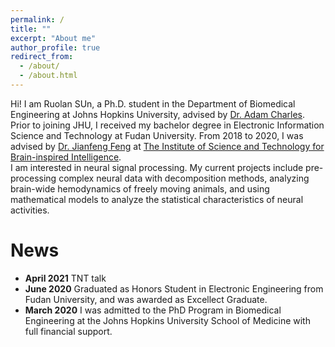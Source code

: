 ```yaml
---
permalink: /
title: ""
excerpt: "About me"
author_profile: true
redirect_from: 
  - /about/
  - /about.html
---
```


Hi! I am Ruolan SUn, a Ph.D. student in the Department of Biomedical Engineering at Johns Hopkins University, advised by [Dr. Adam Charles](https://www.bme.jhu.edu/ascharles/).  
Prior to joining JHU, I received my bachelor degree in Electronic Information Science and Technology at Fudan University. From 2018 to 2020, I was advised by [Dr. Jianfeng Feng](https://www.dcs.warwick.ac.uk/~feng/) at [The Institute of Science and Technology for Brain-inspired Intelligence](https://istbi.fudan.edu.cn/lnen/).  
I am interested in neural signal processing. My current projects include pre-processing complex neural data with decomposition methods, analyzing brain-wide hemodynamics of freely moving animals, and using mathematical models to analyze the statistical characteristics of neural activities.

News
======
+ **April 2021** TNT talk
+ **June 2020** Graduated as Honors Student in Electronic Engineering from Fudan University, and was awarded as Excellect Graduate.
+ **March 2020** I was admitted to the PhD Program in Biomedical Engineering at the Johns Hopkins University School of Medicine with full financial support.
